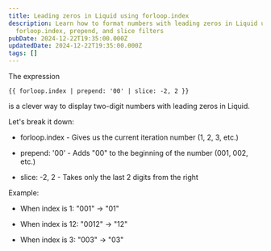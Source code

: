```yaml
---
title: Leading zeros in Liquid using forloop.index
description: Learn how to format numbers with leading zeros in Liquid using
  forloop.index, prepend, and slice filters
pubDate: 2024-12-22T19:35:00.000Z
updatedDate: 2024-12-22T19:35:00.000Z
tags: []
---
```


The expression 
```liquid
{{ forloop.index | prepend: '00' | slice: -2, 2 }} 
```
is a clever way to display two-digit numbers with leading zeros in Liquid. 

Let's break it down:

* forloop.index - Gives us the current iteration number (1, 2, 3, etc.)

* prepend: '00' - Adds "00" to the beginning of the number (001, 002, etc.)

* slice: -2, 2 - Takes only the last 2 digits from the right

Example:
* When index is 1: "001" → "01"

* When index is 12: "0012" → "12"

* When index is 3: "003" → "03"
